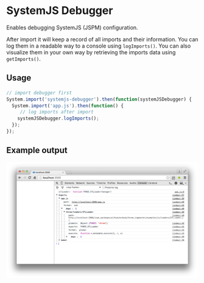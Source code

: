 SystemJS Debugger
=================

Enables debugging SystemJS (JSPM) configuration.

After import it will keep a record of all imports and their information. You can log them in a readable way to a console using `logImports()`. You can also visualize them in your own way by retrieving the imports data using `getImports()`.

Usage
---------------
``` javascript
// import debugger first
System.import('systemjs-debugger').then(function(systemJSDebugger) {
  System.import('app.js').then(function() {
     // log imports after import
    systemJSDebugger.logImports();
  });
});
```
Example output
---------------
![Example output](https://github.com/peteruithoven/systemjs-debugger/raw/master/systemjs-debugger-logs-example.png)
